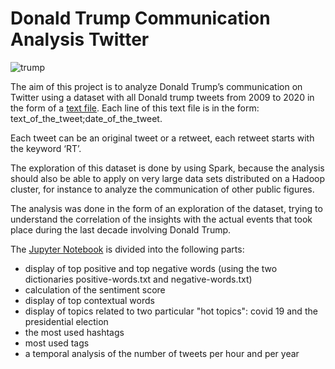 # Donald Trump Communication Analysis Twitter

![trump](https://resize-parismatch.lanmedia.fr/r/625,417,forcex,center-middle/img/var/news/storage/images/paris-match/actu/international/donald-trump-accuse-de-trahison-sans-precedent-par-les-procureurs-democrates-1723046/28411958-1-fre-FR/Donald-Trump-accuse-de-trahison-sans-precedent-par-les-procureurs-democrates.jpg)

The aim of this project is to analyze Donald Trump’s communication on Twitter using a dataset with all Donald trump tweets from 2009 to 2020 in the form of a [text file](trump_tweets.txt).
Each line of this text file is in the form: text_of_the_tweet;date_of_the_tweet.

Each tweet can be an original tweet or a retweet, each retweet starts with the keyword ‘RT’.

The exploration of this dataset is done by using Spark, because the analysis should also be able to apply on very large data sets distributed on a Hadoop cluster, for instance to analyze the communication of other public figures.

The analysis was done in the form of an exploration of the dataset, trying to understand the correlation of the insights with the actual events that took place during the last decade involving Donald Trump.

The [Jupyter Notebook](Donald-Trump-Communication-Analysis-Twitter.ipynb) is divided into the following parts:
- display of top positive and top negative words (using the two dictionaries positive-words.txt and negative-words.txt)
- calculation of the sentiment score
- display of top contextual words
- display of topics related to two particular "hot topics": covid 19 and the presidential election
- the most used hashtags
- most used tags
- a temporal analysis of the number of tweets per hour and per year
